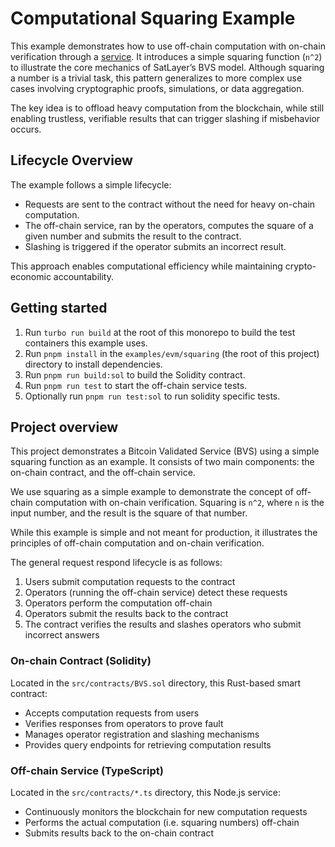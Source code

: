 # Computational Squaring Example

This example demonstrates how to use off-chain computation with on-chain verification through a
[service](../../../getting-started/services/page.mdx). It introduces a simple squaring function (`n^2`) to illustrate the
core mechanics of SatLayer’s BVS model. Although squaring a number is a trivial task, this pattern
generalizes to more complex use cases involving cryptographic proofs, simulations, or data aggregation.

The key idea is to offload heavy computation from the blockchain, while still enabling trustless, verifiable
results that can trigger slashing if misbehavior occurs.

## Lifecycle Overview

The example follows a simple lifecycle:

- Requests are sent to the contract without the need for heavy on-chain computation.
- The off-chain service,
  ran by the operators, computes the square of a given number and submits the result to the contract.
- Slashing is triggered if the operator submits an incorrect result.

This approach enables computational efficiency while maintaining crypto-economic accountability.

## Getting started

1. Run `turbo run build` at the root of this monorepo to build the test containers this example uses.
2. Run `pnpm install` in the `examples/evm/squaring` (the root of this project) directory to install dependencies.
3. Run `pnpm run build:sol` to build the Solidity contract.
4. Run `pnpm run test` to start the off-chain service tests.
5. Optionally run `pnpm run test:sol` to run solidity specific tests.

## Project overview

This project demonstrates a Bitcoin Validated Service (BVS) using a simple squaring function as an example.
It consists of two main components: the on-chain contract, and the off-chain service.

We use squaring as a simple example to demonstrate the concept of off-chain computation with on-chain verification.
Squaring is `n^2`, where `n` is the input number, and the result is the square of that number.

While this example is simple and not meant for production,
it illustrates the principles of off-chain computation and on-chain verification.

The general request respond lifecycle is as follows:

1. Users submit computation requests to the contract
2. Operators (running the off-chain service) detect these requests
3. Operators perform the computation off-chain
4. Operators submit the results back to the contract
5. The contract verifies the results and slashes operators who submit incorrect answers

### On-chain Contract (Solidity)

Located in the `src/contracts/BVS.sol` directory, this Rust-based smart contract:

- Accepts computation requests from users
- Verifies responses from operators to prove fault
- Manages operator registration and slashing mechanisms
- Provides query endpoints for retrieving computation results

### Off-chain Service (TypeScript)

Located in the `src/contracts/*.ts` directory, this Node.js service:

- Continuously monitors the blockchain for new computation requests
- Performs the actual computation (i.e. squaring numbers) off-chain
- Submits results back to the on-chain contract
